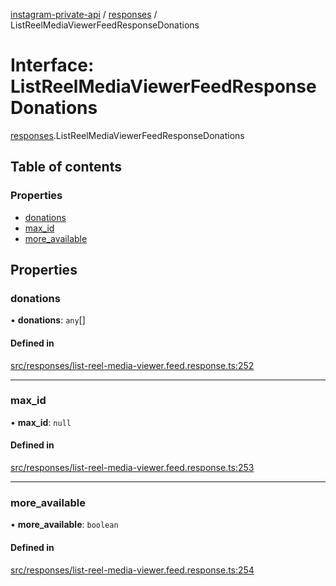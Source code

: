 [instagram-private-api](../../README.md) / [responses](../../modules/responses.md) / ListReelMediaViewerFeedResponseDonations

# Interface: ListReelMediaViewerFeedResponseDonations

[responses](../../modules/responses.md).ListReelMediaViewerFeedResponseDonations

## Table of contents

### Properties

- [donations](ListReelMediaViewerFeedResponseDonations.md#donations)
- [max\_id](ListReelMediaViewerFeedResponseDonations.md#max_id)
- [more\_available](ListReelMediaViewerFeedResponseDonations.md#more_available)

## Properties

### donations

• **donations**: `any`[]

#### Defined in

[src/responses/list-reel-media-viewer.feed.response.ts:252](https://github.com/Nerixyz/instagram-private-api/blob/4971f34/src/responses/list-reel-media-viewer.feed.response.ts#L252)

___

### max\_id

• **max\_id**: ``null``

#### Defined in

[src/responses/list-reel-media-viewer.feed.response.ts:253](https://github.com/Nerixyz/instagram-private-api/blob/4971f34/src/responses/list-reel-media-viewer.feed.response.ts#L253)

___

### more\_available

• **more\_available**: `boolean`

#### Defined in

[src/responses/list-reel-media-viewer.feed.response.ts:254](https://github.com/Nerixyz/instagram-private-api/blob/4971f34/src/responses/list-reel-media-viewer.feed.response.ts#L254)
